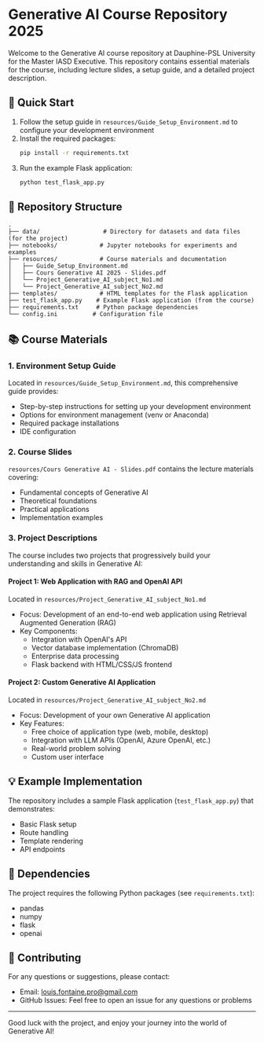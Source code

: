 # Generative AI Course Repository 2025

Welcome to the Generative AI course repository at Dauphine-PSL University for the Master IASD Executive. This repository contains essential materials for the course, including lecture slides, a setup guide, and a detailed project description.

## 🚀 Quick Start

1. Follow the setup guide in `resources/Guide_Setup_Environment.md` to configure your development environment
2. Install the required packages:
   ```bash
   pip install -r requirements.txt
   ```
3. Run the example Flask application:
   ```bash
   python test_flask_app.py
   ```

## 📁 Repository Structure

```
.
├── data/                  # Directory for datasets and data files (for the project)
├── notebooks/            # Jupyter notebooks for experiments and examples
├── resources/            # Course materials and documentation
│   ├── Guide_Setup_Environment.md
│   ├── Cours Generative AI 2025 - Slides.pdf
│   └── Project_Generative_AI_subject_No1.md
│   └── Project_Generative_AI_subject_No2.md
├── templates/            # HTML templates for the Flask application
├── test_flask_app.py    # Example Flask application (from the course)
├── requirements.txt     # Python package dependencies
└── config.ini          # Configuration file
```

## 📚 Course Materials

### 1. Environment Setup Guide
Located in `resources/Guide_Setup_Environment.md`, this comprehensive guide provides:
- Step-by-step instructions for setting up your development environment
- Options for environment management (venv or Anaconda)
- Required package installations
- IDE configuration

### 2. Course Slides
`resources/Cours Generative AI - Slides.pdf` contains the lecture materials covering:
- Fundamental concepts of Generative AI
- Theoretical foundations
- Practical applications
- Implementation examples

### 3. Project Descriptions

The course includes two projects that progressively build your understanding and skills in Generative AI:

#### Project 1: Web Application with RAG and OpenAI API
Located in `resources/Project_Generative_AI_subject_No1.md`
- Focus: Development of an end-to-end web application using Retrieval Augmented Generation (RAG)
- Key Components:
  - Integration with OpenAI's API
  - Vector database implementation (ChromaDB)
  - Enterprise data processing
  - Flask backend with HTML/CSS/JS frontend

#### Project 2: Custom Generative AI Application
Located in `resources/Project_Generative_AI_subject_No2.md`
- Focus: Development of your own Generative AI application
- Key Features:
  - Free choice of application type (web, mobile, desktop)
  - Integration with LLM APIs (OpenAI, Azure OpenAI, etc.)
  - Real-world problem solving
  - Custom user interface

## 💡 Example Implementation

The repository includes a sample Flask application (`test_flask_app.py`) that demonstrates:
- Basic Flask setup
- Route handling
- Template rendering
- API endpoints

## 🔧 Dependencies

The project requires the following Python packages (see `requirements.txt`):
- pandas
- numpy
- flask
- openai

## 🤝 Contributing

For any questions or suggestions, please contact:
- Email: louis.fontaine.pro@gmail.com
- GitHub Issues: Feel free to open an issue for any questions or problems

---

Good luck with the project, and enjoy your journey into the world of Generative AI!
